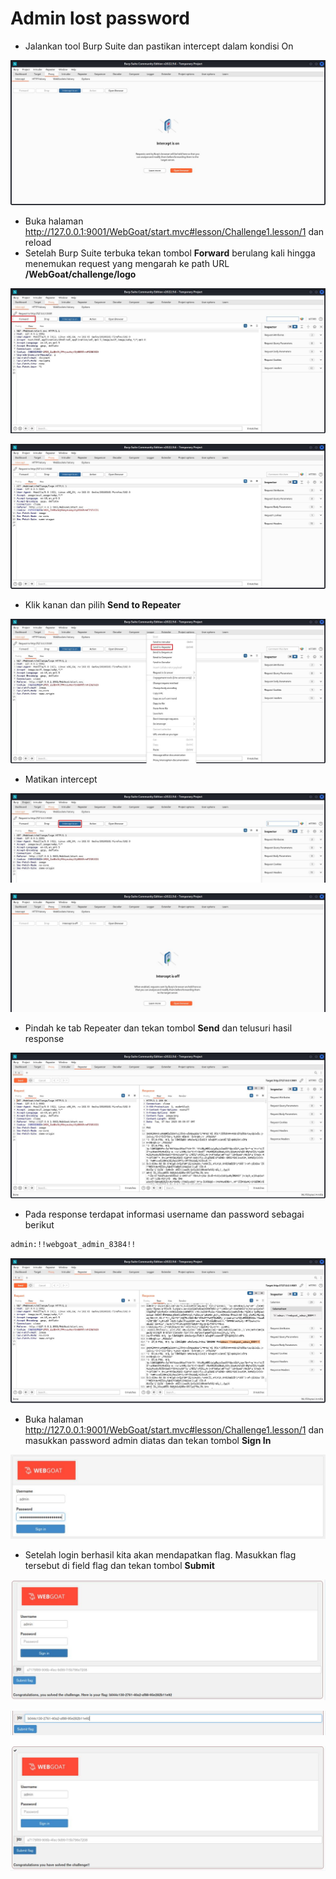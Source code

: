 # Admin lost password
-  Jalankan tool Burp Suite dan pastikan intercept dalam kondisi On

![alt text](https://github.com/rahardian-dwi-saputra/webgoat/blob/main/assets/admin%20lost%20password/lost%20password%201.JPG)

- Buka halaman http://127.0.0.1:9001/WebGoat/start.mvc#lesson/Challenge1.lesson/1 dan reload
- Setelah Burp Suite terbuka tekan tombol **Forward** berulang kali hingga menemukan request yang mengarah ke path URL **/WebGoat/challenge/logo**

![alt text](https://github.com/rahardian-dwi-saputra/webgoat/blob/main/assets/admin%20lost%20password/lost%20password%202.JPG)

![alt text](https://github.com/rahardian-dwi-saputra/webgoat/blob/main/assets/admin%20lost%20password/lost%20password%203.JPG)

- Klik kanan dan pilih **Send to Repeater**

![alt text](https://github.com/rahardian-dwi-saputra/webgoat/blob/main/assets/admin%20lost%20password/lost%20password%204.JPG)

- Matikan intercept

![alt text](https://github.com/rahardian-dwi-saputra/webgoat/blob/main/assets/admin%20lost%20password/lost%20password%205.JPG)

![alt text](https://github.com/rahardian-dwi-saputra/webgoat/blob/main/assets/admin%20lost%20password/lost%20password%206.JPG)

- Pindah ke tab Repeater dan tekan tombol **Send** dan telusuri hasil response

![alt text](https://github.com/rahardian-dwi-saputra/webgoat/blob/main/assets/admin%20lost%20password/lost%20password%207.JPG)

- Pada response terdapat informasi username dan password sebagai berikut
```sh
admin:!!webgoat_admin_8384!!
```

![alt text](https://github.com/rahardian-dwi-saputra/webgoat/blob/main/assets/admin%20lost%20password/lost%20password%208.JPG)

- Buka halaman http://127.0.0.1:9001/WebGoat/start.mvc#lesson/Challenge1.lesson/1 dan masukkan password admin diatas dan tekan tombol **Sign In**

![alt text](https://github.com/rahardian-dwi-saputra/webgoat/blob/main/assets/admin%20lost%20password/lost%20password%209.JPG)

- Setelah login berhasil kita akan mendapatkan flag. Masukkan flag tersebut di field flag dan tekan tombol **Submit**

![alt text](https://github.com/rahardian-dwi-saputra/webgoat/blob/main/assets/admin%20lost%20password/lost%20password%2010.JPG)

![alt text](https://github.com/rahardian-dwi-saputra/webgoat/blob/main/assets/admin%20lost%20password/lost%20password%2011.JPG)

![alt text](https://github.com/rahardian-dwi-saputra/webgoat/blob/main/assets/admin%20lost%20password/lost%20password%2012.JPG)